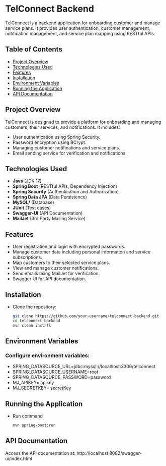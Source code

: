 # TelConnect Backend

TelConnect is a backend application for onboarding customer and manage service plans. It provides user authentication, customer management, notification management, and service plan mapping using RESTful APIs.

## Table of Contents

- [Project Overview](#project-overview)
- [Technologies Used](#technologies-used)
- [Features](#features)
- [Installation](#installation)
- [Environment Variables](#environment-variables)
- [Running the Application](#running-the-application)
- [API Documentation](#api-documentation)

## Project Overview

TelConnect is designed to provide a platform for onboarding and managing customers, their services, and notifications. It includes:
- User authentication using Spring Security.
- Password encryption using BCrypt.
- Managing customer notifications and service plans.
- Email sending service for verification and notifications.

## Technologies Used

- **Java** (JDK 17)
- **Spring Boot** (RESTful APIs, Dependency Injection)
- **Spring Security** (Authentication and Authorization)
- **Spring Data JPA** (Data Persistence)
- **MySQL/** (Database)
- **JUnit** (Test cases)
- **Swagger-UI** (API Documentation)
- **MailJet** (3rd Party Mailing Service)

## Features

- User registration and login with encrypted passwords.
- Manage customer data including personal information and service subscriptions.
- Map customers to their selected service plans.
- View and manage customer notifications.
- Send emails using MailJet for verification.
- Swagger UI for API documentation.

## Installation
- Clone the repository:
   ```bash
   git clone https://github.com/your-username/telconnect-backend.git
   cd telconnect-backend
   mvn clean install

## Environment Variables

### Configure environment variables:

- SPRING_DATASOURCE_URL=jdbc:mysql://localhost:3306/telconnect
- SPRING_DATASOURCE_USERNAME=root
- SPRING_DATASOURCE_PASSWORD=password
- MJ_APIKEY= apikey
- MJ_SECRETKEY= secretKey

## Running the Application

- Run command
   ```bash
   mvn spring-boot:run

## API Documentation

Access the API documentation at: http://localhost:8082/swagger-ui/index.html
